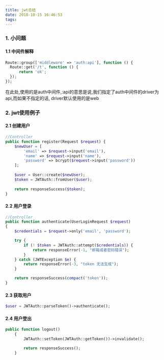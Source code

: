 ```yaml
---
title: jwt总结
date: 2018-10-15 16:46:53
tags:
---
```


### 1. 小问题

#### 1.1 中间件解释
```php
Route::group(['middleware' => 'auth:api'], function () {
  Route::get('/t', function () {
      return 'ok';
  });
});
```
在此处,使用的是auth中间件,:api的意思是说,我们指定了auth中间件的driver为api,而如果不指定的话,
driver默认使用的是web

### 2. jwt使用例子
#### 2.1 创建用户
```php
//Controller
public function register(Request $request) {
    $newUser = [
        'email' => $request->input('email'),
        'name' => $request->input('name'),
        'password' => bcrypt($request->input('password'))
    ];
    
    $user = User::create($newUser);
    $token = JWTAuth::fromUser($user);
    
    return responseSuccess($token);
}
```

#### 2.2 用户登录
```php
//Controller
public function authenticate(UserLoginRequest $request)
{
    $credentials = $request->only('email', 'password');

    try {
        if (! $token = JWTAuth::attempt($credentials)) {
            return responseError(-1, "邮箱或者密码错误");
        }
    } catch (JWTException $e) {
        return responseError(-3, "token 无法生成");
    }

    return responseSuccess(compact('token'));
}
```

#### 2.3 获取用户
```php
$user = JWTAuth::parseToken()->authenticate();
```

#### 2.4 用户登出
```php
public function logout()
    {
        JWTAuth::setToken(JWTAuth::getToken())->invalidate();

        return responseSuccess();
    }

```